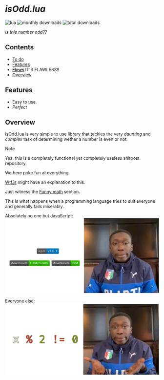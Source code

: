 # *isOdd.lua*
![lua](https://img.shields.io/badge/lua-5.4.7-blue)
![monthly downloads](https://img.shields.io/badge/downloads-Not_A_Number/month-brightgreen)
![total downloads](https://img.shields.io/badge/downloads-"32M"-brightgreen)

*Is this number odd??*

## Contents
- [To do](#to_do)
- [Features](#Features)
- ~~[Flaws](#Flaws)~~ IT'S FLAWLESS!!
- [Overview](#overview)

## Features
- Easy to use.
- *Perfect*

## Overview
isOdd.lua is very simple to use library that tackles the
very *daunting* and *complex* task of determining wether a
number is even or not.

> [!NOTE]
> Yes, this is a completely functional
> yet completely useless shitpost repository.
>
> We here poke fun at everything.

[Wtf.js](https://github.com/denysdovhan/wtfjs) might have an explanation to this.

Just witness the [Funny math](https://github.com/denysdovhan/wtfjs#funny-math) section.

This is what happens when a programming language tries to suit everyone and generally fails miserably.


Absolutely no one but JavaScript:
![JS nonsense](res/isOdd.png)

Everyone else:
![Balanced, as all things should be](res/isEvenNeeded.png)
